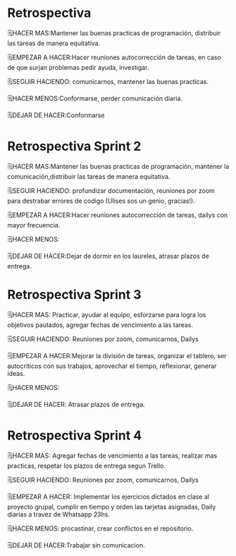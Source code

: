 <h1>Retrospectiva</h1>

<p>🗒️HACER MAS:Mantener las buenas practicas de programación, distribuir las tareas de manera equitativa. </p>

<p>🗒️EMPEZAR A HACER:Hacer reuniones autocorrección de tareas, en caso de que surjan problemas pedir ayuda, investigar.</p>

<p>🗒️SEGUIR HACIENDO: comunicarnos, mantener las buenas practicas.</p>

<p>🗒️HACER MENOS:Conformarse, perder comunicación diaria.  </p>

<p>🗒️DEJAR DE HACER:Conformarse</p>


<h1>Retrospectiva Sprint 2</h1>

<p>🗒️HACER MAS:Mantener las buenas practicas de programación, mantener la comunicación,distribuir las tareas de manera equitativa. </p>

<p>🗒️SEGUIR HACIENDO: profundizar documentación, reuniones por zoom para destrabar errores de codigo (Ulises sos un genio, gracias!).</p>

<p>🗒️EMPEZAR A HACER:Hacer reuniones autocorrección de tareas, dailys con mayor frecuencia.</p>

<p>🗒️HACER MENOS: </p>

<p>🗒️DEJAR DE HACER:Dejar de dormir en los laureles, atrasar plazos de entrega.</p>


<h1>Retrospectiva Sprint 3</h1>

<p>🗒️HACER MAS: Practicar, ayudar al equipo, esforzarse para logra los objetivos pautados, agregar fechas de vencimiento a las tareas. </p>

<p>🗒️SEGUIR HACIENDO: Reuniones por zoom, comunicarnos, Dailys</p>

<p>🗒️EMPEZAR A HACER:Mejorar la división de tareas, organizar el tablero, ser autocriticos con sus trabajos, aprovechar el tiempo, reflexionar, generar ideas.</p>

<p>🗒️HACER MENOS:</p>

<p>🗒️DEJAR DE HACER: Atrasar plazos de entrega.</p>

<h1>Retrospectiva Sprint 4</h1>

<p>🗒️HACER MAS: Agregar fechas de vencimiento a las tareas, realizar mas practicas, respetar los plazos de entrega segun Trello. </p>

<p>🗒️SEGUIR HACIENDO: Reuniones por zoom, comunicarnos, Dailys</p>

<p>🗒️EMPEZAR A HACER: Implementar los ejercicios dictados en clase al proyecto grupal, cumplir en tiempo y orden las tarjetas asignadas, Daily diarias a travez de Whatsapp 23hs. </p>

<p>🗒️HACER MENOS: procastinar, crear conflictos en el repositorio.</p>

<p>🗒️DEJAR DE HACER:Trabajar sin comunicacion.</p>